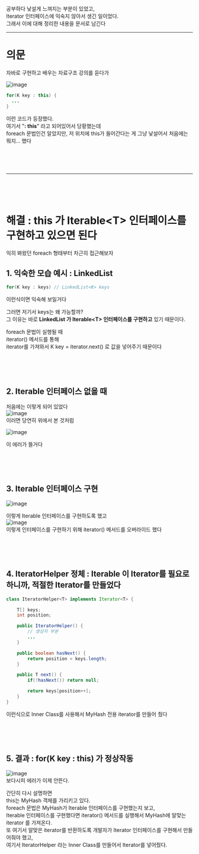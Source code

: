 공부하다 낯설게 느껴지는 부분이 있었고,  
Iterator 인터페이스에 익숙지 않아서 생긴 일이었다.  
그래서 이에 대해 정리한 내용을 문서로 남긴다  
  
---
  
# 의문  

자바로 구현하고 배우는 자료구조 강의를 듣다가  
  
![image](https://user-images.githubusercontent.com/101965836/197456886-dd59a4ec-ab3c-44ba-9fed-21191e21b18a.png)  
  

```java
for(K key : this) {
  ...
}
```

이런 코드가 등장했다.  
여기서 "**: this**" 라고 되어있어서 당황했는데  
foreach 문법인건 알았지만, 저 위치에 this가 들어간다는 게 그냥 낯설어서 처음에는 뭐지... 했다  
  
<br><br><br>  

---

<br><br><br>


# 해결 : this 가 Iterable\<T> 인터페이스를 구현하고 있으면 된다  
익히 봐왔던 foreach 형태부터 차근히 접근해보자  
  
## 1. 익숙한 모습 예시 : LinkedList 

```java
for(K key : keys) // LinkedList<K> keys 
```
이런식이면 익숙해 보일거다  
  
그러면 저기서 keys는 왜 가능할까?  
그 이유는 바로 **LinkedList 가 Iterable\<T> 인터페이스를 구현하고** 있기 때문이다.    
  
foreach 문법이 실행될 때  
iterator() 메서드를 통해  
iterator를 가져와서 K key = iterator.next() 로 값을 넣어주기 때문이다  
  
<br><br><br>  

## 2. Iterable 인터페이스 없을 때
처음에는 이렇게 되어 있었다  
![image](https://user-images.githubusercontent.com/101965836/197457061-d48fa656-5e22-47b8-b397-308a6c943b99.png)  
이러면 당연히 위에서 본 것처럼  
  
![image](https://user-images.githubusercontent.com/101965836/197456886-dd59a4ec-ab3c-44ba-9fed-21191e21b18a.png)  
  
이 에러가 뜰거다  
  
<br><br><br>  
  
## 3. Iterable 인터페이스 구현  
![image](https://user-images.githubusercontent.com/101965836/197457447-1d14d1ae-524b-4afe-b7da-7c028cfec1c2.png)  

이렇게 Iterable 인터페이스를 구현하도록 했고  
![image](https://user-images.githubusercontent.com/101965836/197457482-5d2e2ea1-b54c-45a4-8d2e-981f77e5deb6.png)  
이렇게 인터페이스를 구현하기 위해 iterator() 메서드를 오버라이드 했다  
  
<br><br><br>  

## 4. IteratorHelper 정체 : Iterable 이 Iterator를 필요로 하니까, 적절한 Iterator를 만들었다  

```java
class IteratorHelper<T> implements Iterator<T> {

    T[] keys;
    int position;

    public IteratorHelper() {
        // 생성자 부분 
        ...
    }

    public boolean hasNext() {
        return position < keys.length;
    }

    public T next() {
        if(!hasNext()) return null;

        return keys[position++];
    }
}
```
  
이런식으로 Inner Class를 사용해서 MyHash 전용 iterator를 만들어 줬다  
  
<br><br><br>

## 5. 결과 : for(K key : this) 가 정상작동  
![image](https://user-images.githubusercontent.com/101965836/197457956-762ba1bb-4a6c-4ea1-bbdd-4dc2f4d0ccc4.png)  
보다시피 에러가 이제 안뜬다.  
  
간단히 다시 설명하면  
this는 MyHash 객체를 가리키고 있다.  
foreach 문법은 MyHash가 Iterable 인터페이스를 구현했는지 보고,  
Iterable 인터페이스를 구현했다면 iterator() 메서드를 실행해서 MyHash에 알맞는 iterator 를 가져온다.  
또 여기서 알맞은 iterator를 반환하도록 개발자가 Iterator 인터페이스를 구현해서 만들어줘야 했고,  
여기서 IteratorHelper 라는 Inner Class를 만들어서 Iterator를 넣어줬다.  
